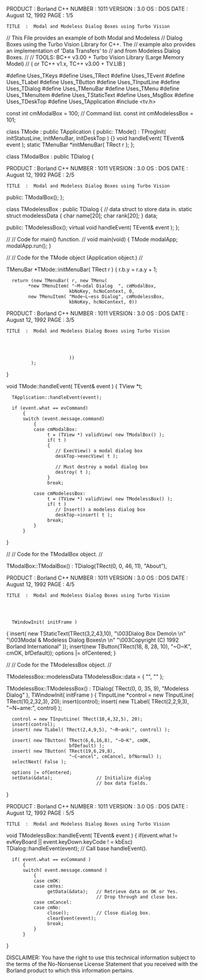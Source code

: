 






  PRODUCT  :  Borland C++                            NUMBER  : 1011
  VERSION  :  3.0
       OS  :  DOS
     DATE  :  August 12, 1992                          PAGE  :  1/5

    TITLE  :  Modal and Modeless Dialog Boxes using Turbo Vision




  //   This File provides an example of both Modal and Modeless
  // Dialog Boxes using the Turbo Vision Library for C++.   The
  // example also provides an implementation of 'Data Transfers' to
  // and from Modeless Dialog Boxes.
  //
  // TOOLS: BC++ v3.00 + Turbo Vision Library (Large Memory Model)
  //         ( or TC++ v1.x, TC++ v3.00 + TV.LIB )

  #define Uses_TKeys
  #define Uses_TRect
  #define Uses_TEvent
  #define Uses_TLabel
  #define Uses_TButton
  #define Uses_TInputLine
  #define Uses_TDialog
  #define Uses_TMenuBar
  #define Uses_TMenu
  #define Uses_TMenuItem
  #define Uses_TStaticText
  #define Uses_MsgBox
  #define Uses_TDeskTop
  #define Uses_TApplication
  #include <tv.h>


  const int cmModalBox    = 100;          // Command list.
  const int cmModelessBox = 101;


  class TMode : public TApplication
  {
  public:
      TMode() : TProgInit( initStatusLine,
                           initMenuBar,
                           initDeskTop )
      {}
      void handleEvent( TEvent& event );
      static TMenuBar *initMenuBar( TRect r );
  };


  class TModalBox : public TDialog
  {













  PRODUCT  :  Borland C++                           NUMBER  :  1011
  VERSION  :  3.0
       OS  :  DOS
     DATE  :  August 12, 1992                          PAGE  :  2/5

    TITLE  :  Modal and Modeless Dialog Boxes using Turbo Vision




  public:
      TModalBox();
  };


  class TModelessBox : public TDialog
  {
       // data struct to store data in.
       static struct modelessData
       {
            char name[20];
            char rank[20];
       } data;

  public:
      TModelessBox();
      virtual void handleEvent( TEvent& event );
  };


  //
  // Code for main() function.
  //
  void main(void)
  {
      TMode modalApp;
      modalApp.run();
  }


  //
  // Code for the TMode object (Application object.)
  //

  TMenuBar *TMode::initMenuBar( TRect r )
  {
      r.b.y =  r.a.y + 1;

      return (new TMenuBar( r, new TMenu(
            *new TMenuItem( "~M~odal Dialog  ", cmModalBox,
                           kbNoKey, hcNoContext, 0,
            new TMenuItem( "Mode~L~ess Dialog", cmModelessBox,
                           kbNoKey, hcNoContext, 0))













  PRODUCT  :  Borland C++                           NUMBER  :  1011
  VERSION  :  3.0
       OS  :  DOS
     DATE  :  August 12, 1992                          PAGE  :  3/5

    TITLE  :  Modal and Modeless Dialog Boxes using Turbo Vision




                           ))
             );
  }

  void TMode::handleEvent( TEvent& event )
  {
      TView *t;

      TApplication::handleEvent(event);

      if (event.what == evCommand)
          {
          switch (event.message.command)
              {
              case cmModalBox:
                   t = (TView *) validView( new TModalBox() );
                   if( t )
                   {
                      // ExecView() a modal dialog box
                      deskTop->execView( t );

                      // Must destroy a modal dialog box
                      destroy( t );
                   }
                   break;

              case cmModelessBox:
                   t = (TView *) validView( new TModelessBox() );
                   if( t )
                      // Insert() a modeless dialog box
                      deskTop->insert( t );
                   break;
              }
          }
  }


  //
  // Code for the TModalBox object.
  //

  TModalBox::TModalBox() :
      TDialog(TRect(0, 0, 46, 11), "About"),













  PRODUCT  :  Borland C++                           NUMBER  :  1011
  VERSION  :  3.0
       OS  :  DOS
     DATE  :  August 12, 1992                          PAGE  :  4/5

    TITLE  :  Modal and Modeless Dialog Boxes using Turbo Vision




      TWindowInit( initFrame )
  {
      insert( new TStaticText(TRect(3,2,43,10),
          "\003Dialog Box Demo\n \n"
          "\003Modal & Modeless Dialog Boxes\n \n"
          "\003Copyright (C) 1992 Borland International" ));
      insert(new TButton(TRect(18, 8, 28, 10), "~O~K",
             cmOK, bfDefault));
      options |= ofCentered;
  }



  //
  // Code for the TModelessBox object.
  //

  TModelessBox::modelessData TModelessBox::data = { "", "" };

  TModelessBox::TModelessBox() :
      TDialog( TRect(0, 0, 35, 9), "Modeless Dialog" ),
      TWindowInit( initFrame )
  {
      TInputLine *control = new TInputLine( TRect(10,2,32,3), 20);
      insert(control);
      insert( new TLabel( TRect(2,2,9,3), "~N~ame:", control) );

      control = new TInputLine( TRect(10,4,32,5), 20);
      insert(control);
      insert( new TLabel( TRect(2,4,9,5), "~R~ank:", control) );

      insert( new TButton( TRect(6,6,16,8), "~O~K", cmOK,
                           bfDefault) );
      insert( new TButton( TRect(19,6,29,8),
                           "~C~ancel", cmCancel, bfNormal) );
      selectNext( False );

      options |= ofCentered;
      setData(&data);                // Initialize dialog
                                     // box data fields.
  }















  PRODUCT  :  Borland C++                           NUMBER  :  1011
  VERSION  :  3.0
       OS  :  DOS
     DATE  :  August 12, 1992                          PAGE  :  5/5

    TITLE  :  Modal and Modeless Dialog Boxes using Turbo Vision




  void TModelessBox::handleEvent( TEvent& event )
  {
      if(event.what != evKeyBoard ||
         event.keyDown.keyCode ! = kbEsc)
          TDialog::handleEvent(event);  // Call base handleEvent().

      if( event.what == evCommand )
          {
          switch( event.message.command )
              {
              case cmOK:
              case cmYes:
                   getData(&data);   // Retrieve data on OK or Yes.
                                     // Drop through and close box.
              case cmCancel:
              case cmNo:
                   close();          // Close dialog box.
                   clearEvent(event);
                   break;
              }
          }
  }



  DISCLAIMER: You have the right to use this technical information
  subject to the terms of the No-Nonsense License Statement that
  you received with the Borland product to which this information
  pertains.




















